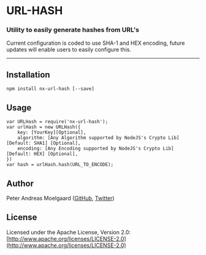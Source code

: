 # URL-HASH
### Utility to easily generate hashes from URL's
Current configuration is coded to use SHA-1 and HEX encoding, future updates will enable users to easily configure this. 
&nbsp;

---

## Installation

	npm install nx-url-hash [--save]
	
## Usage

	var URLHash = require('nx-url-hash');
	var urlHash = new URLHash({
		key: [YourKey][Optional],
		algorithm: [Any Algorithm supported by NodeJS's Crypto Lib] [Default: SHA1] [Optional],
		encoding: [Any Encoding supported by NodeJS's Crypto Lib] [Default: HEX] [Optional],
	})
	var hash = urlHash.hash(URL_TO_ENCODE);

## Author
Peter Andreas Moelgaard ([GitHub](https://github.com/pmoelgaard), [Twitter](https://twitter.com/petermoelgaard))

## License
Licensed under the Apache License, Version 2.0: [http://www.apache.org/licenses/LICENSE-2.0](http://www.apache.org/licenses/LICENSE-2.0)